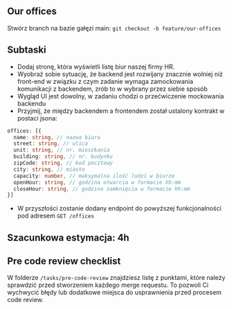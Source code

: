 ## Our offices

Stwórz branch na bazie gałęzi main:
`git checkout -b feature/our-offices`

## Subtaski
- Dodaj stronę, która wyświetli listę biur naszej firmy HR.
- Wyobraź sobie sytuację, że backend jest rozwijany znacznie wolniej niż front-end w związku z czym zadanie wymaga zamockowania komunikacji z backendem, zrób to w wybrany przez siebie sposób
- Wygląd UI jest dowolny, w zadaniu chodzi o przećwiczenie mockowania backendu
- Przyjmij, że między backendem a frontendem został ustalony kontrakt w postaci jsona:
```ts
offices: [{
  name: string, // nazwa biura
  street: string, // ulica
  unit: string, // nr. mieszkania
  building: string, // nr. budynku
  zipCode: string, // kod pocztowy
  city: string, // miasto
  capacity: number, // maksymalna ilość ludzi w biurze
  openHour: string, // godzina otwarcia w formacie hh:mm
  closeHour: string, // godzina zamknięcia w formacie hh:mm
}]
```
- W przyszłości zostanie dodany endpoint do powyższej funkcjonalności pod adresem `GET /offices`


## Szacunkowa estymacja: 4h

## Pre code review checklist

W folderze `/tasks/pre-code-review` znajdziesz listę z punktami, które należy sprawdzić przed stworzeniem każdego merge requestu. To pozwoli Ci wychwycić błędy lub dodatkowe miejsca do usprawnienia przed procesem code review.
